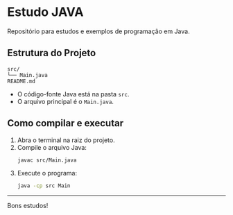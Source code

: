 # Estudo JAVA

Repositório para estudos e exemplos de programação em Java.

## Estrutura do Projeto

```
src/
└── Main.java
README.md
```

- O código-fonte Java está na pasta `src`.
- O arquivo principal é o `Main.java`.

## Como compilar e executar

1. Abra o terminal na raiz do projeto.
2. Compile o arquivo Java:
   ```sh
   javac src/Main.java
   ```
3. Execute o programa:
   ```sh
   java -cp src Main
   ```

---

Bons estudos!

